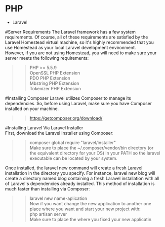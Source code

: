 # PHP
<ul>
  <li>Laravel</li>
</ul>

#<span id="laravel">Server Requirements</span>
The Laravel framework has a few system requirements. Of course, all of these requirements are satisfied by the Laravel Homestead 
virtual machine, so it's highly recommended that you use Homestead as your local Laravel development environment.<br/>
However, if you are not using Homestead, you will need to make sure your server meets the following requirements:
  >> PHP >= 5.5.9 <br/>
  >> OpenSSL PHP Extension<br/>
  >> PDO PHP Extension<br/>
  >> Mbstring PHP Extension<br/>
  >> Tokenizer PHP Extension<br/>

#Installing Composer
Laravel utilizes Composer to manage its dependencies. So, before using Laravel, make sure you have Composer installed on your machine.
  >> https://getcomposer.org/download/

#Installing Laravel
Via Laravel Installer<br/>
First, download the Laravel installer using Composer:<br/>
  >> composer global require "laravel/installer"<br/>
  >> Make sure to place the ~/.composer/vendor/bin directory (or the equivalent directory for your OS) in your PATH so the laravel executable can be located by your system.

Once installed, the laravel new command will create a fresh Laravel installation in the directory you specify. For instance, laravel new blog will create a directory named blog containing a fresh Laravel installation with all of Laravel's dependencies already installed. This method of installation is much faster than installing via Composer:<br/>
  >> laravel new name-aplication<br/>
Now if you want change the new application to another one place where you want and start your new project with:<br/>
  >> php artisan server<br/>
  >> Make sure to place the where you fixed your new applicatin.
